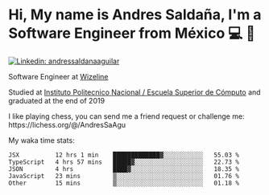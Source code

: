 # Hi, My name is Andres Saldaña, I'm a Software Engineer from México :computer: :boy:

[![Linkedin: andressaldanaaguilar](https://img.shields.io/badge/-andressaldanaaguilar-blue?style=flat-square&logo=Linkedin&logoColor=white&link=https://www.linkedin.com/in/thaianebraga/)](https://www.linkedin.com/in/andressaldanaaguilar)

<p>Software Engineer at <a href="https://www.wizeline.com/">Wizeline</a></p>
<p>Studied at <a href="https://en.wikipedia.org/wiki/ESCOM">Instituto Politecnico Nacional / Escuela Superior de Cómputo</a> and graduated at the end of 2019</p>
<p>I like playing chess, you can send me a friend request or challenge me: https://lichess.org/@/AndresSaAgu</p>

<p> My waka time stats: </p>

<!--START_SECTION:waka-->
```text
JSX          12 hrs 1 min    █████████████▓░░░░░░░░░░░   55.03 % 
TypeScript   4 hrs 57 mins   █████▓░░░░░░░░░░░░░░░░░░░   22.73 % 
JSON         4 hrs           ████▓░░░░░░░░░░░░░░░░░░░░   18.35 % 
JavaScript   23 mins         ▒░░░░░░░░░░░░░░░░░░░░░░░░   01.76 % 
Other        15 mins         ▒░░░░░░░░░░░░░░░░░░░░░░░░   01.18 % 
```
<!--END_SECTION:waka-->
